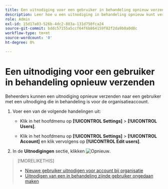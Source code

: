 ```yaml
---
title: Een uitnodiging voor een gebruiker in behandeling opnieuw verzenden
description: Leer hoe u een uitnodiging in behandeling opnieuw kunt verzenden.
role: Admin
exl-id: 15d17a03-526b-4dc2-883a-131d750fca24
source-git-commit: bddc57155a5ccf64f6b864159f82f2da9b0a0d8c
workflow-type: tm+mt
source-wordcount: '0'
ht-degree: 0%

---
```


# Een uitnodiging voor een gebruiker in behandeling opnieuw verzenden

Beheerders kunnen een uitnodiging opnieuw verzenden naar een gebruiker met een uitnodiging die in behandeling is voor de organisatieaccount.

1. Voer een van de volgende handelingen uit:

   * Klik in het hoofdmenu op **[!UICONTROL Settings]** > **[!UICONTROL Users]**.

   * Klik in het hoofdmenu op **[!UICONTROL Settings]** > **[!UICONTROL Account]** en klik vervolgens op **[!UICONTROL Edit users]**.

1. In de **Uitnodigingen** sectie, klikken ![Opnieuw](/help/dsp/assets/resend.png).

>[!MORELIKETHIS]
>
>* [Nieuwe gebruiker uitnodigen voor account bij organisatie](user-invite.md)
>* [Uitnodigen van een in behandeling zijnde gebruiker ongedaan maken](user-uninvite.md)

<!-- >* [Edit User Permissions or Delete a User](user-edit.md) -->

